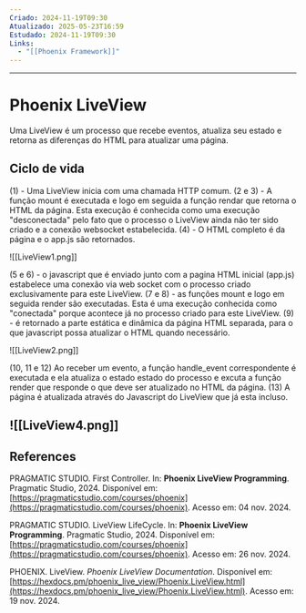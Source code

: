 ```yaml
---
Criado: 2024-11-19T09:30
Atualizado: 2025-05-23T16:59
Estudado: 2024-11-19T09:30
Links:
  - "[[Phoenix Framework]]"
---
```

---
# Phoenix LiveView

Uma LiveView é um processo que recebe eventos, atualiza seu estado e retorna as diferenças do HTML para atualizar uma página.

## Ciclo de vida

(1) - Uma LiveView inicia com uma chamada HTTP comum. 
(2 e 3) - A função mount é executada e logo em seguida a função rendar que retorna o HTML da página. Esta execução é conhecida como uma execução "desconectada" pelo fato que o processo o LiveView ainda não ter sido criado e a conexão websocket estabelecida.
(4) - O HTML completo é da página e o app.js são retornados.

![[LiveView1.png]]

(5 e 6) -  o javascript que é enviado junto com a pagina HTML inicial (app.js)  estabelece uma conexão via web socket com o processo criado exclusivamente para este LiveView.
(7 e 8) - as funções mount e logo em seguida render são executadas. Esta é uma execução conhecida como "conectada" porque acontece já no processo criado para este LiveView.
(9) - é retornado a parte estática e dinâmica da página HTML separada, para o que javascript possa atualizar o HTML quando necessário.

![[LiveView2.png]]

(10, 11 e 12) Ao receber um evento, a função handle_event correspondente é executada e ela atualiza o estado estado do processo e excuta a função render que responde o que deve ser atualizado no HTML da página. 
(13) A página é atualizada através do Javascript do LiveView que já esta incluso.

![[LiveView4.png]]
---
## References

PRAGMATIC STUDIO. First Controller. In: **Phoenix LiveView Programming**. Pragmatic Studio, 2024. Disponível em: [https://pragmaticstudio.com/courses/phoenix](https://pragmaticstudio.com/courses/phoenix). Acesso em: 04 nov. 2024.

PRAGMATIC STUDIO. LiveView LifeCycle. In: **Phoenix LiveView Programming**. Pragmatic Studio, 2024. Disponível em: [https://pragmaticstudio.com/courses/phoenix](https://pragmaticstudio.com/courses/phoenix). Acesso em: 26 nov. 2024.

PHOENIX. LiveView. _Phoenix LiveView Documentation_. Disponível em: [https://hexdocs.pm/phoenix_live_view/Phoenix.LiveView.html](https://hexdocs.pm/phoenix_live_view/Phoenix.LiveView.html). Acesso em: 19 nov. 2024.
